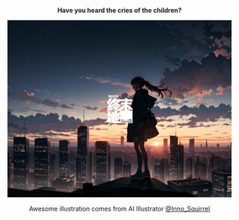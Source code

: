 <p align="center">
<p align="center"><b>Have you heard the cries of the children?</b></p>
<img src="./public/og-image.jpeg" alt="End Field"/>
</p>

<p align="center">Awesome illustration comes from AI Illustrator <a href="https://www.pixiv.net/artworks/110989084">@Inno_Squirrel</a></p>
